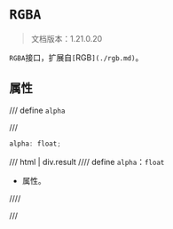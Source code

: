 # `RGBA`

> 文档版本：1.21.0.20

`RGBA`接口，扩展自`[`RGB`](./rgb.md)`。

## 属性

/// define
`alpha`


///

```js
alpha: float;
```

/// html | div.result
//// define
`alpha`：`float`

- 属性。


////

///

